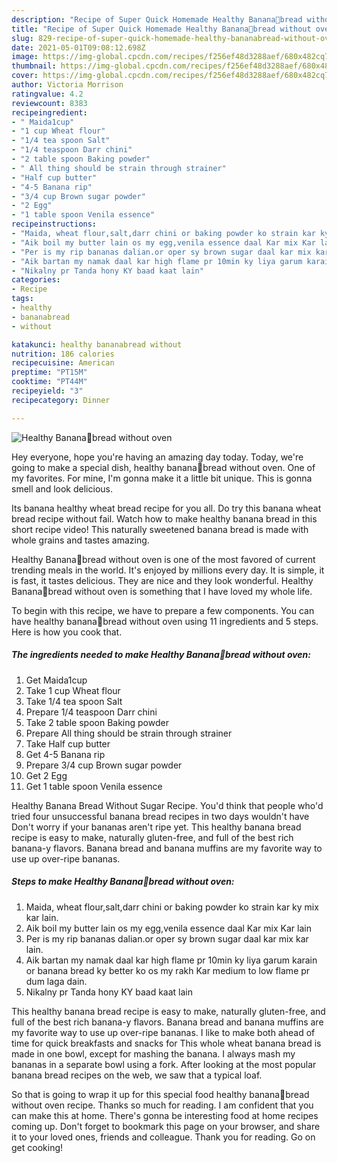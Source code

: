 ```yaml
---
description: "Recipe of Super Quick Homemade Healthy Banana🍌bread without oven"
title: "Recipe of Super Quick Homemade Healthy Banana🍌bread without oven"
slug: 829-recipe-of-super-quick-homemade-healthy-bananabread-without-oven
date: 2021-05-01T09:08:12.698Z
image: https://img-global.cpcdn.com/recipes/f256ef48d3288aef/680x482cq70/healthy-bananabread-without-oven-recipe-main-photo.jpg
thumbnail: https://img-global.cpcdn.com/recipes/f256ef48d3288aef/680x482cq70/healthy-bananabread-without-oven-recipe-main-photo.jpg
cover: https://img-global.cpcdn.com/recipes/f256ef48d3288aef/680x482cq70/healthy-bananabread-without-oven-recipe-main-photo.jpg
author: Victoria Morrison
ratingvalue: 4.2
reviewcount: 8383
recipeingredient:
- " Maida1cup"
- "1 cup Wheat flour"
- "1/4 tea spoon Salt"
- "1/4 teaspoon Darr chini"
- "2 table spoon Baking powder"
- " All thing should be strain through strainer"
- "Half cup butter"
- "4-5 Banana rip"
- "3/4 cup Brown sugar powder"
- "2 Egg"
- "1 table spoon Venila essence"
recipeinstructions:
- "Maida, wheat flour,salt,darr chini or baking powder ko strain kar ky mix kar lain."
- "Aik boil my butter lain os my egg,venila essence daal Kar mix Kar lain"
- "Per is my rip bananas dalian.or oper sy brown sugar daal kar mix kar lain."
- "Aik bartan my namak daal kar high flame pr 10min ky liya garum karain or banana bread ky better ko os my rakh Kar medium to low flame pr dum laga dain."
- "Nikalny pr Tanda hony KY baad kaat lain"
categories:
- Recipe
tags:
- healthy
- bananabread
- without

katakunci: healthy bananabread without 
nutrition: 186 calories
recipecuisine: American
preptime: "PT15M"
cooktime: "PT44M"
recipeyield: "3"
recipecategory: Dinner

---
```



![Healthy Banana🍌bread without oven](https://img-global.cpcdn.com/recipes/f256ef48d3288aef/680x482cq70/healthy-bananabread-without-oven-recipe-main-photo.jpg)

Hey everyone, hope you're having an amazing day today. Today, we're going to make a special dish, healthy banana🍌bread without oven. One of my favorites. For mine, I'm gonna make it a little bit unique. This is gonna smell and look delicious.

Its banana healthy wheat bread recipe for you all. Do try this banana wheat bread recipe without fail. Watch how to make healthy banana bread in this short recipe video! This naturally sweetened banana bread is made with whole grains and tastes amazing.

Healthy Banana🍌bread without oven is one of the most favored of current trending meals in the world. It's enjoyed by millions every day. It is simple, it is fast, it tastes delicious. They are nice and they look wonderful. Healthy Banana🍌bread without oven is something that I have loved my whole life.


To begin with this recipe, we have to prepare a few components. You can have healthy banana🍌bread without oven using 11 ingredients and 5 steps. Here is how you cook that.

<!--inarticleads1-->

##### The ingredients needed to make Healthy Banana🍌bread without oven:

1. Get  Maida1cup
1. Take 1 cup Wheat flour
1. Take 1/4 tea spoon Salt
1. Prepare 1/4 teaspoon Darr chini
1. Take 2 table spoon Baking powder
1. Prepare  All thing should be strain through strainer
1. Take Half cup butter
1. Get 4-5 Banana rip
1. Prepare 3/4 cup Brown sugar powder
1. Get 2 Egg
1. Get 1 table spoon Venila essence


Healthy Banana Bread Without Sugar Recipe. You&#39;d think that people who&#39;d tried four unsuccessful banana bread recipes in two days wouldn&#39;t have Don&#39;t worry if your bananas aren&#39;t ripe yet. This healthy banana bread recipe is easy to make, naturally gluten-free, and full of the best rich banana-y flavors. Banana bread and banana muffins are my favorite way to use up over-ripe bananas. 

<!--inarticleads2-->

##### Steps to make Healthy Banana🍌bread without oven:

1. Maida, wheat flour,salt,darr chini or baking powder ko strain kar ky mix kar lain.
1. Aik boil my butter lain os my egg,venila essence daal Kar mix Kar lain
1. Per is my rip bananas dalian.or oper sy brown sugar daal kar mix kar lain.
1. Aik bartan my namak daal kar high flame pr 10min ky liya garum karain or banana bread ky better ko os my rakh Kar medium to low flame pr dum laga dain.
1. Nikalny pr Tanda hony KY baad kaat lain


This healthy banana bread recipe is easy to make, naturally gluten-free, and full of the best rich banana-y flavors. Banana bread and banana muffins are my favorite way to use up over-ripe bananas. I like to make both ahead of time for quick breakfasts and snacks for This whole wheat banana bread is made in one bowl, except for mashing the banana. I always mash my bananas in a separate bowl using a fork. After looking at the most popular banana bread recipes on the web, we saw that a typical loaf. 

So that is going to wrap it up for this special food healthy banana🍌bread without oven recipe. Thanks so much for reading. I am confident that you can make this at home. There's gonna be interesting food at home recipes coming up. Don't forget to bookmark this page on your browser, and share it to your loved ones, friends and colleague. Thank you for reading. Go on get cooking!
